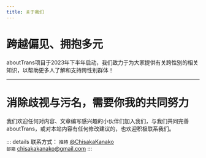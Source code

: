 ```yaml
---
title: 关于我们
---
```


# 跨越偏见、拥抱多元

aboutTrans项目于2023年下半年启动，我们致力于为大家提供有关跨性别的相关知识，以帮助更多人了解和支持跨性别群体！

<script setup>
import { VPTeamMembers } from 'vitepress/theme'
const members = [
  {
    avatar: 'https://github.com/ChisakaKanako.png',
    name: '千坂神奈子',
    title: '网站运营',
  },
  {
    avatar: 'https://github.com/lulu0119.png',
    name: '路路',
    title: '技术支持',
  },
  {
    avatar: 'https://github.com/Sewens.png',
    name: '半生',
    title: '技术支持',
  },
  {
    avatar: 'https://github.com/WenQianCHM.png',
    name: '闻千',
    title: '内容贡献',
  },
]
</script>
<VPTeamMembers size="small" :members="members" />

---

# 消除歧视与污名，需要你我的共同努力

我们欢迎任何对内容、文章编写感兴趣的小伙伴们加入我们，与我们共同完善aboutTrans，或对本站内容有任何修改建议的，也欢迎积极联系我们。

::: details 联系方式：
`推特` [@ChisakaKanako](https://twitter.com/ChisakaKanako)  
`邮箱` chisakakanako@gmail.com
:::